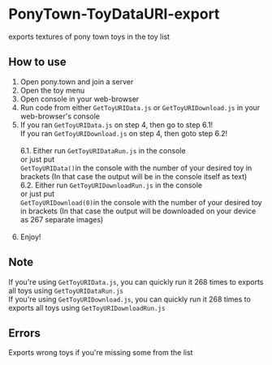 # PonyTown-ToyDataURI-export
exports textures of pony town toys in the toy list<br/>

## How to use
1. Open pony.town and join a server<br/>
2. Open the toy menu<br/>
3. Open console in your web-browser<br/>
4. Run code from either `GetToyURIData.js` or `GetToyURIDownload.js` in your web-browser's console<br/>
5. If you ran `GetToyURIData.js` on step 4, then go to step 6.1!<br/>If you ran `GetToyURIDownload.js` on step 4, then goto step 6.2!<br/><br/>
6.1. Either run `GetToyURIDataRun.js` in the console<br/>or just put<br/>```GetToyURIData()```in the console with the number of your desired toy in brackets (In that case the output will be in the console itself as text)<br/>
6.2. Either run `GetToyURIDownloadRun.js` in the console<br/>or just put<br/>```GetToyURIDownload(0)```in the console with the number of your desired toy in brackets (In that case the output will be downloaded on your device as 267 separate images)<br/><br/>
7. Enjoy!<br/>

## Note
If you're using `GetToyURIData.js`, you can quickly run it 268 times to exports all toys using `GetToyURIDataRun.js`<br/>
If you're using `GetToyURIDownload.js`, you can quickly run it 268 times to exports all toys using `GetToyURIDownloadRun.js`<br/>

## Errors
Exports wrong toys if you're missing some from the list<br/>
